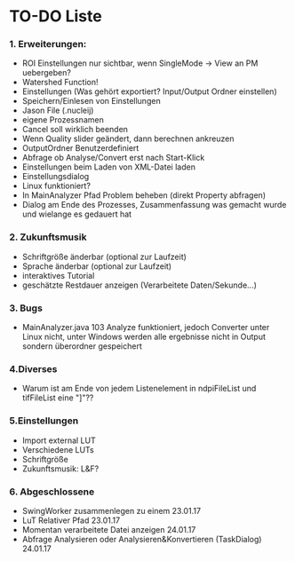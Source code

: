 
# TO-DO Liste #

### 1. Erweiterungen: ###
* ROI Einstellungen nur sichtbar, wenn SingleMode -> View an PM uebergeben?
* Watershed Function!
* Einstellungen (Was gehört exportiert? Input/Output Ordner einstellen)
* Speichern/Einlesen von Einstellungen
* Jason File (.nucleij)
* eigene Prozessnamen
* Cancel soll wirklich beenden
* Wenn Quality slider geändert, dann berechnen ankreuzen
* OutputOrdner Benutzerdefiniert
* Abfrage ob Analyse/Convert erst nach Start-Klick
* Einstellungen beim Laden von XML-Datei laden
* Einstellungsdialog
* Linux funktioniert?
* In MainAnalyzer Pfad Problem beheben (direkt Property abfragen)
* Dialog am Ende des Prozesses, Zusammenfassung was gemacht wurde und wielange es gedauert hat


### 2. Zukunftsmusik ###
* Schriftgröße änderbar (optional zur Laufzeit)
* Sprache änderbar (optional zur Laufzeit)
* interaktives Tutorial
* geschätzte Restdauer anzeigen (Verarbeitete Daten/Sekunde...)

### 3. Bugs ###
* MainAnalyzer.java 103 Analyze funktioniert, jedoch Converter unter Linux nicht, unter Windows werden alle ergebnisse nicht in Output sondern überordner gespeichert

### 4.Diverses ###
* Warum ist am Ende von jedem Listenelement in ndpiFileList und tifFileList eine "]"??

### 5.Einstellungen ###
* Import external LUT
* Verschiedene LUTs
* Schriftgröße
* Zukunftsmusik: L&F?



### 6. Abgeschlossene ###
* SwingWorker zusammenlegen zu einem                                23.01.17
* LuT Relativer Pfad                                                23.01.17
* Momentan verarbeitete Datei anzeigen                              24.01.17
* Abfrage Analysieren oder Analysieren&Konvertieren (TaskDialog)    24.01.17